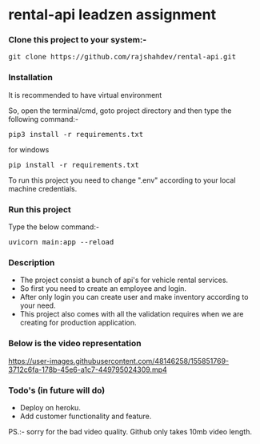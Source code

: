 # rental-api leadzen assignment

### Clone this project to your system:-
<pre>git clone https://github.com/rajshahdev/rental-api.git</pre>

### Installation
It is recommended to have virtual environment 


So, open the terminal/cmd, goto project directory and then type the following command:-
<pre>
pip3 install -r requirements.txt
</pre>

for windows

<pre>
pip install -r requirements.txt
</pre>

To run this project you need to change ".env" according to your local machine credentials.

### Run this project
Type the below command:-
<pre>uvicorn main:app --reload</pre>

### Description
* The project consist a bunch of api's for vehicle rental services.                                                            
* So first you need to create an employee and login.                                                                                               
* After only login you can create user and make inventory according to your need.                                                             
* This project also comes with all the validation requires when we are creating for production application.                                          

### Below is the video representation

https://user-images.githubusercontent.com/48146258/155851769-3712c6fa-178b-45e6-a1c7-449795024309.mp4                                   

### Todo's (in future will do)
* Deploy on heroku.
* Add customer functionality and feature.

PS.:- sorry for the bad video quality. Github only takes 10mb video length.






